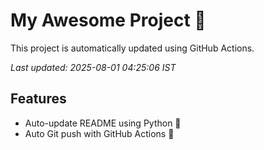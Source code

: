 # My Awesome Project 🚀

This project is automatically updated using GitHub Actions.

_Last updated: 2025-08-01 04:25:06 IST_

## Features
- Auto-update README using Python 🐍
- Auto Git push with GitHub Actions 🤖
